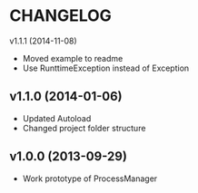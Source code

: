 CHANGELOG
=========
v1.1.1 (2014-11-08)
* Moved example to readme
* Use RunttimeException instead of Exception

v1.1.0 (2014-01-06)
-------------------
* Updated Autoload
* Changed project folder structure

v1.0.0 (2013-09-29)
-------------------
+ Work prototype of ProcessManager
